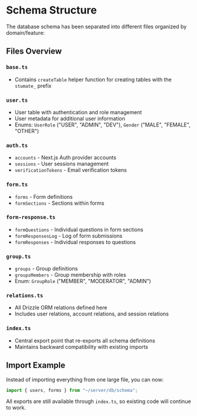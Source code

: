 # Schema Structure

The database schema has been separated into different files organized by domain/feature:

## Files Overview

### `base.ts`

- Contains `createTable` helper function for creating tables with the `stumate_` prefix

### `user.ts`

- User table with authentication and role management
- User metadata for additional user information
- Enums: `UserRole` ("USER", "ADMIN", "DEV"), `Gender` ("MALE", "FEMALE", "OTHER")

### `auth.ts`

- `accounts` - Next.js Auth provider accounts
- `sessions` - User sessions management
- `verificationTokens` - Email verification tokens

### `form.ts`

- `forms` - Form definitions
- `formSections` - Sections within forms

### `form-response.ts`

- `formQuestions` - Individual questions in form sections
- `formResponsesLog` - Log of form submissions
- `formResponses` - Individual responses to questions

### `group.ts`

- `groups` - Group definitions
- `groupsMembers` - Group membership with roles
- Enum: `GroupRole` ("MEMBER", "MODERATOR", "ADMIN")

### `relations.ts`

- All Drizzle ORM relations defined here
- Includes user relations, account relations, and session relations

### `index.ts`

- Central export point that re-exports all schema definitions
- Maintains backward compatibility with existing imports

## Import Example

Instead of importing everything from one large file, you can now:

```typescript
import { users, forms } from "~/server/db/schema";
```

All exports are still available through `index.ts`, so existing code will continue to work.

